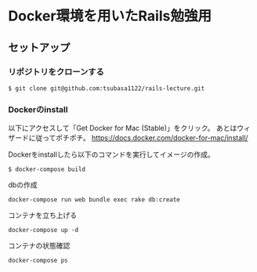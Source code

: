 # Docker環境を用いたRails勉強用

## セットアップ

### リポジトリをクローンする
```
$ git clone git@github.com:tsubasa1122/rails-lecture.git
```
### Dockerのinstall
以下にアクセスして「Get Docker for Mac (Stable)」をクリック。 あとはウィザードに従ってポチポチ。
https://docs.docker.com/docker-for-mac/install/


Dockerをinstallしたら以下のコマンドを実行してイメージの作成。
```
$ docker-compose build
```

dbの作成
```
docker-compose run web bundle exec rake db:create
```

コンテナを立ち上げる
```
docker-compose up -d
```
コンテナの状態確認
```
docker-compose ps
```
